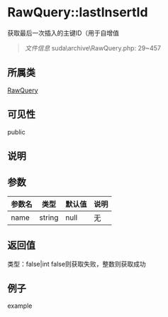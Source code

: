 # RawQuery::lastInsertId
获取最后一次插入的主键ID（用于自增值
> *文件信息* suda\archive\RawQuery.php: 29~457
## 所属类 

[RawQuery](../RawQuery.md)

## 可见性

  public  
## 说明



## 参数

 
| 参数名 | 类型 | 默认值 | 说明 |
|--------|-----|-------|-------|
 | name |  string | null | 无 |
## 返回值
 
类型：false|int
 false则获取失败，整数则获取成功
## 例子

example